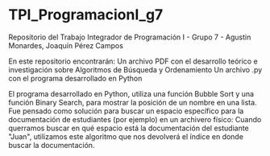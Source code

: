 # TPI_ProgramacionI_g7
Repositorio del Trabajo Integrador de Programación I - Grupo 7 - Agustin Monardes, Joaquín Pérez Campos

En este repositorio encontrarán:
Un archivo PDF con el desarrollo teórico e investigación sobre Algoritmos de Búsqueda y Ordenamiento
Un archivo .py con el programa desarrollado en Python 

El programa desarrollado en Python, utiliza una función Bubble Sort y una función Binary Search, para mostrar la posición de un nombre en una lista.
Fue pensado como solución para buscar un espacio específico para la documentación de estudiantes (por ejemplo) en un archivero físico: Cuando querramos buscar en qué espacio está la documentación del estudiante "Juan", utilizamos este algoritmo que nos devolverá el índice en donde buscar la documentación.
